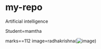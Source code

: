 # my-repo
Artificial intelligence

Student=mamtha

marks==112
image=radhakrishna(![image](https://github.com/user-attachments/assets/fc4bf312-2df2-4596-916a-b55893e46d6e))

